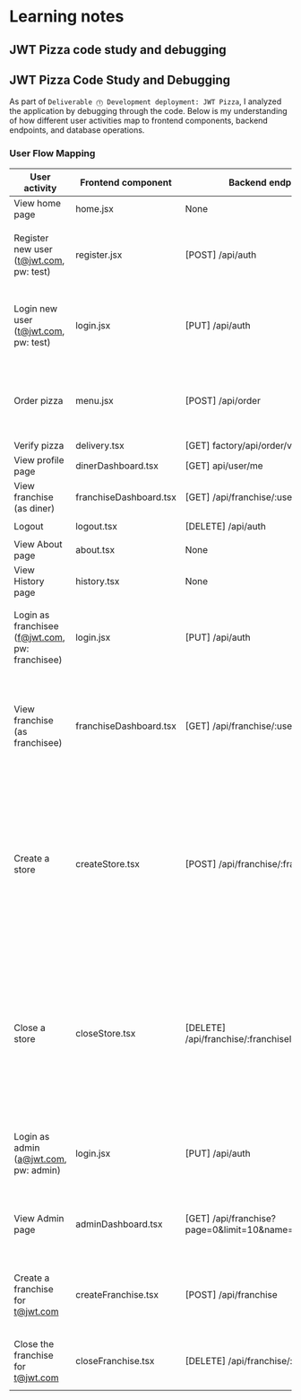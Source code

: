 # Learning notes

## JWT Pizza code study and debugging

## JWT Pizza Code Study and Debugging

As part of `Deliverable ⓵ Development deployment: JWT Pizza`, I analyzed the application by debugging through the code. Below is my understanding of how different user activities map to frontend components, backend endpoints, and database operations.

### User Flow Mapping

| User activity                                       | Frontend component     | Backend endpoints                                   | Database SQL                                                                                                                                                                                                                                                                                                                                                                                                 |
| --------------------------------------------------- | ---------------------- | --------------------------------------------------- | ------------------------------------------------------------------------------------------------------------------------------------------------------------------------------------------------------------------------------------------------------------------------------------------------------------------------------------------------------------------------------------------------------------ |
| View home page                                      | home.jsx               | None                                                | None                                                                                                                                                                                                                                                                                                                                                                                                         |
| Register new user<br/>(t@jwt.com, pw: test)         | register.jsx           | [POST] /api/auth                                    | `INSERT INTO user (name, email, password) VALUES (?, ?, ?)`<br/>`INSERT INTO userRole (userId, role, objectId) VALUES (?, ?, ?)`                                                                                                                                                                                                                                                                             |
| Login new user<br/>(t@jwt.com, pw: test)            | login.jsx              | [PUT] /api/auth                                     | `INSERT INTO auth (token, userId) VALUES (?, ?) ON DUPLICATE KEY UPDATE token=token`<br/>`SELECT * FROM user WHERE email=?`<br/>`SELECT * FROM userRole WHERE userId=?`                                                                                                                                                                                                                                      |
| Order pizza                                         | menu.jsx               | [POST] /api/order                                   | `INSERT INTO dinerOrder (dinerId, franchiseId, storeId, date) VALUES (?, ?, ?, now())`<br/>`INSERT INTO orderItem (orderId, menuId, description, price) VALUES (?, ?, ?, ?)`                                                                                                                                                                                                                                 |
| Verify pizza                                        | delivery.tsx           | [GET] factory/api/order/verify                      | None (in factory)                                                                                                                                                                                                                                                                                                                                                                                            |
| View profile page                                   | dinerDashboard.tsx     | [GET] api/user/me                                   | None                                                                                                                                                                                                                                                                                                                                                                                                         |
| View franchise<br/>(as diner)                       | franchiseDashboard.tsx | [GET] /api/franchise/:userId                        | SELECT id, name FROM store WHERE franchiseId=?                                                                                                                                                                                                                                                                                                                                                               |
| Logout                                              | logout.tsx             | [DELETE] /api/auth                                  | `DELETE FROM auth WHERE token=?`                                                                                                                                                                                                                                                                                                                                                                             |
| View About page                                     | about.tsx              | None                                                | None                                                                                                                                                                                                                                                                                                                                                                                                         |
| View History page                                   | history.tsx            | None                                                | None                                                                                                                                                                                                                                                                                                                                                                                                         |
| Login as franchisee<br/>(f@jwt.com, pw: franchisee) | login.jsx              | [PUT] /api/auth                                     | `INSERT INTO auth (token, userId) VALUES (?, ?) ON DUPLICATE KEY UPDATE token=token`<br/>`SELECT * FROM user WHERE email=?`<br/>`SELECT * FROM userRole WHERE userId=?`                                                                                                                                                                                                                                      |
| View franchise<br/>(as franchisee)                  | franchiseDashboard.tsx | [GET] /api/franchise/:userId                        | `SELECT objectId FROM userRole WHERE role='franchisee' AND userId=?`<br/>`SELECT id, name FROM franchise WHERE id in (SELECT franchiseId FROM store WHERE id in (SELECT objectId FROM userRole WHERE userId=?))`                                                                                                                                                                                             |
| Create a store                                      | createStore.tsx        | [POST] /api/franchise/:franchiseId/store            | `SELECT u.id, u.name, u.email FROM userRole AS ur JOIN user AS u ON u.id=ur.userId WHERE ur.objectId=? AND ur.role='franchisee'`<br/>`SELECT s.id, s.name, COALESCE(SUM(oi.price), 0) AS totalRevenue FROM dinerOrder AS do JOIN orderItem AS oi ON do.id=oi.orderId RIGHT JOIN store AS s ON s.id=do.storeId WHERE s.franchiseId=? GROUP BY s.id`<br/>`INSERT INTO store (franchiseId, name) VALUES (?, ?)` |
| Close a store                                       | closeStore.tsx         | [DELETE] /api/franchise/:franchiseId/store/:storeId | `SELECT u.id, u.name, u.email FROM userRole AS ur JOIN user AS u ON u.id=ur.userId WHERE ur.objectId=? AND ur.role='franchisee'`<br/>`SELECT s.id, s.name, COALESCE(SUM(oi.price), 0) AS totalRevenue FROM dinerOrder AS do JOIN orderItem AS oi ON do.id=oi.orderId RIGHT JOIN store AS s ON s.id=do.storeId WHERE s.franchiseId=? GROUP BY s.id`<br/>`DELETE FROM store WHERE franchiseId=? AND id=?`      |
| Login as admin<br/>(a@jwt.com, pw: admin)           | login.jsx              | [PUT] /api/auth                                     | `INSERT INTO auth (token, userId) VALUES (?, ?) ON DUPLICATE KEY UPDATE token=token`<br/>`SELECT * FROM user WHERE email=?`<br/>`SELECT * FROM userRole WHERE userId=?`                                                                                                                                                                                                                                      |
| View Admin page                                     | adminDashboard.tsx     | [GET] /api/franchise?page=0&limit=10&name=\*        | `SELECT id, name FROM franchise WHERE name LIKE ? LIMIT ${limit + 1} OFFSET ${offset}`<br/>`SELECT id, name FROM store WHERE franchiseId=?`                                                                                                                                                                                                                                                                  |
| Create a franchise for t@jwt.com                    | createFranchise.tsx    | [POST] /api/franchise                               | `SELECT id, name FROM user WHERE email=?`<br/>`INSERT INTO franchise (name) VALUES (?)`<br/>`INSERT INTO userRole (userId, role, objectId) VALUES (?, ?, ?)`                                                                                                                                                                                                                                                 |
| Close the franchise for t@jwt.com                   | closeFranchise.tsx     | [DELETE] /api/franchise/:franchiseId                | `DELETE FROM store WHERE franchiseId=?`<br/>`DELETE FROM userRole WHERE objectId=?`<br/>`DELETE FROM franchise WHERE id=?`                                                                                                                                                                                                                                                                                   |
